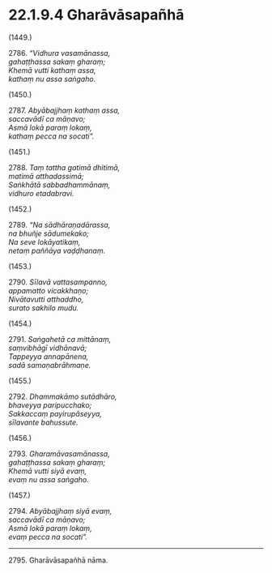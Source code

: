 

# 22.1.9.4 Gharāvāsapañhā





(1449.)

2786\. _“Vidhura vasamānassa,_  
_gahaṭṭhassa sakaṃ gharaṃ;_  
_Khemā vutti kathaṃ assa,_  
_kathaṃ nu assa saṅgaho._  


(1450.)

2787\. _Abyābajjhaṃ kathaṃ assa,_  
_saccavādī ca māṇavo;_  
_Asmā lokā paraṃ lokaṃ,_  
_kathaṃ pecca na socati”._  


(1451.)

2788\. _Taṃ tattha gatimā dhitimā,_  
_matimā atthadassimā;_  
_Saṅkhātā sabbadhammānaṃ,_  
_vidhuro etadabravi._  


(1452.)

2789\. _“Na sādhāraṇadārassa,_  
_na bhuñje sādumekako;_  
_Na seve lokāyatikaṃ,_  
_netaṃ paññāya vaḍḍhanaṃ._  


(1453.)

2790\. _Sīlavā vattasampanno,_  
_appamatto vicakkhaṇo;_  
_Nivātavutti atthaddho,_  
_surato sakhilo mudu._  


(1454.)

2791\. _Saṅgahetā ca mittānaṃ,_  
_saṃvibhāgī vidhānavā;_  
_Tappeyya annapānena,_  
_sadā samaṇabrāhmaṇe._  


(1455.)

2792\. _Dhammakāmo sutādhāro,_  
_bhaveyya paripucchako;_  
_Sakkaccaṃ payirupāseyya,_  
_sīlavante bahussute._  


(1456.)

2793\. _Gharamāvasamānassa,_  
_gahaṭṭhassa sakaṃ gharaṃ;_  
_Khemā vutti siyā evaṃ,_  
_evaṃ nu assa saṅgaho._  


(1457.)

2794\. _Abyābajjhaṃ siyā evaṃ,_  
_saccavādī ca māṇavo;_  
_Asmā lokā paraṃ lokaṃ,_  
_evaṃ pecca na socati”._  


---

2795\. Gharāvāsapañhā nāma.





